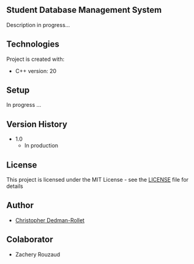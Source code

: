 ## Student Database Management System
Description in progress...
  
## Technologies
Project is created with:
* C++ version: 20
	
## Setup
In progress ...

## Version History
* 1.0
  * In production

## License
This project is licensed under the MIT License - see the [LICENSE](/LICENSE) file for details

## Author
   * [Christopher Dedman-Rollet](https://twitter.com/DedmanRollet)

## Colaborator
   * Zachery Rouzaud

